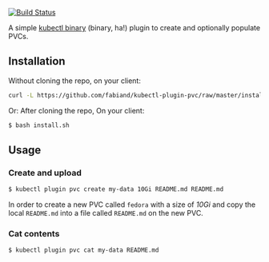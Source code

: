 [![Build Status](https://travis-ci.org/fabiand/kubectl-plugin-pvc.svg?branch=master)](https://travis-ci.org/fabiand/kubectl-plugin-pvc)

A simple [kubectl binary](https://kubernetes.io/docs/tasks/extend-kubectl/kubectl-plugins/)
(binary, ha!) plugin to create and optionally populate PVCs.

## Installation

Without cloning the repo, on your client:

```bash
curl -L https://github.com/fabiand/kubectl-plugin-pvc/raw/master/install.sh | bash
```

Or: After cloning the repo, On your client:

```bash
$ bash install.sh
```

## Usage

### Create and upload

```bash
$ kubectl plugin pvc create my-data 10Gi README.md README.md
```

In order to create a new PVC called `fedora` with a size of _10Gi_ and copy the
local `README.md` into a file called `README.md` on the new PVC.

### Cat contents

```bash
$ kubectl plugin pvc cat my-data README.md
```

